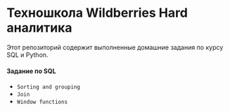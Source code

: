 # Техношкола Wildberries Hard аналитика
Этот репозиторий содержит выполненные домашние задания по курсу SQL и Python.
#### Задание по SQL
- `Sorting and grouping`
- `Join`
- `Window functions`
